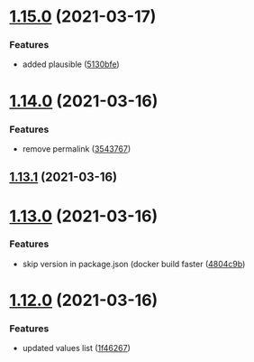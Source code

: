 # [1.15.0](https://github.com/MihaiNueleanu/blog/compare/1.14.0...1.15.0) (2021-03-17)


### Features

* added plausible ([5130bfe](https://github.com/MihaiNueleanu/blog/commit/5130bfed5c2a8f4623005c3e55da4c0d0bb39e97))



# [1.14.0](https://github.com/MihaiNueleanu/blog/compare/1.13.1...1.14.0) (2021-03-16)


### Features

* remove permalink ([3543767](https://github.com/MihaiNueleanu/blog/commit/3543767c2246efef8a965640d5843db7c511fa24))



## [1.13.1](https://github.com/MihaiNueleanu/blog/compare/1.13.0...1.13.1) (2021-03-16)



# [1.13.0](https://github.com/MihaiNueleanu/blog/compare/1.12.0...1.13.0) (2021-03-16)


### Features

* skip version in package.json (docker build faster ([4804c9b](https://github.com/MihaiNueleanu/blog/commit/4804c9bc6d103ba1069acecd3e9f1989ee9c1449))



# [1.12.0](https://github.com/MihaiNueleanu/blog/compare/1.11.0...1.12.0) (2021-03-16)


### Features

* updated values list ([1f46267](https://github.com/MihaiNueleanu/blog/commit/1f462675b3ce6de2102834d5466e4d5020c9187d))



